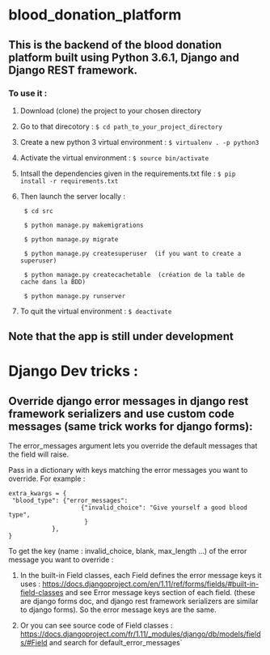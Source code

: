 # blood_donation_platform

## This is the backend of the blood donation platform built using Python 3.6.1, Django and Django REST framework.

### To use it :

1. Download (clone) the project to your chosen directory

1. Go to that direcotory :
`$ cd path_to_your_project_directory`

1. Create a new python 3 virtual environment :
`$ virtualenv . -p python3`

1. Activate the virtual environment :
`$ source bin/activate`

1. Intsall the dependencies given in the requirements.txt file :
`$ pip install -r requirements.txt`

1. Then launch the server locally :

        $ cd src

        $ python manage.py makemigrations

        $ python manage.py migrate

        $ python manage.py createsuperuser  (if you want to create a superuser)

        $ python manage.py createcachetable  (création de la table de cache dans la BDD)

        $ python manage.py runserver

1. To quit the virtual environment :
`$ deactivate`


## Note that the app is still under development


# Django Dev tricks : 
 
## Override django error messages in django rest framework serializers and use custom code messages (same trick works for django forms):

The error_messages argument lets you override the default messages that the field will raise. 

Pass in a dictionary with keys matching the error messages you want to override. For example :

    extra_kwargs = {
     "blood_type": {"error_messages":
                        {"invalid_choice": "Give yourself a good blood type",
                         }
                },
    }
    

 
To get the key (name : invalid_choice, blank, max_length ...) of the error message you want to override :

   1. In the built-in Field classes, each Field defines the error message keys it uses :
       https://docs.djangoproject.com/en/1.11/ref/forms/fields/#built-in-field-classes
       and see Error message keys section of each field. (these are django forms doc, and django rest framework
           serializers are similar to django forms). So the error message keys are the same.

   2. Or you can see source code of Field classes : https://docs.djangoproject.com/fr/1.11/_modules/django/db/models/fields/#Field
     and search for default_error_messages`
